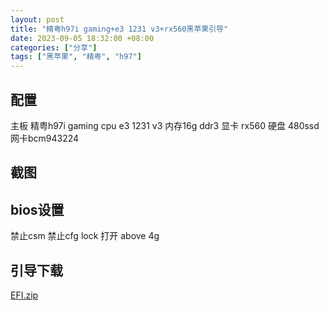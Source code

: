 ```yaml
---
layout: post
title: "精粤h97i gaming+e3 1231 v3+rx560黑苹果引导"
date: 2023-09-05 18:32:00 +08:00
categories: ["分享"]
tags: ["黑苹果", "精粤", "h97"]
---
```


## 配置

主板 精粤h97i gaming
cpu e3 1231 v3
内存16g ddr3
显卡 rx560
硬盘 480ssd
网卡bcm943224


## 截图

## bios设置

禁止csm
禁止cfg lock
打开 above 4g

## 引导下载
[EFI.zip](https://blogcdn.asbid.cn/2023/09/05/1693920869.zip) 